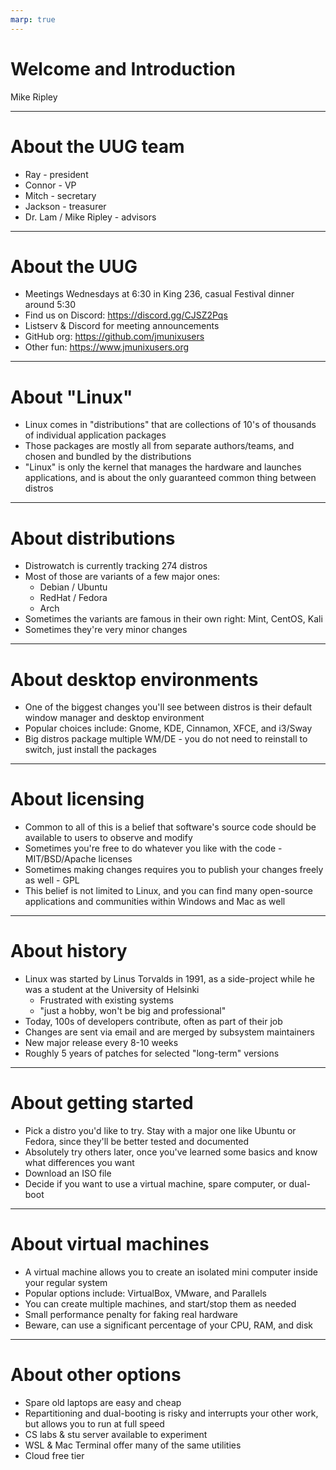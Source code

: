 ```yaml
---
marp: true
---
```

# Welcome and Introduction

Mike Ripley

---
# About the UUG team

- Ray - president
- Connor - VP
- Mitch - secretary
- Jackson - treasurer
- Dr. Lam / Mike Ripley - advisors

---
# About the UUG

- Meetings Wednesdays at 6:30 in King 236, casual Festival dinner around 5:30
- Find us on Discord: <https://discord.gg/CJSZ2Pqs>
- Listserv & Discord for meeting announcements
- GitHub org: <https://github.com/jmunixusers>
- Other fun: <https://www.jmunixusers.org>

---
# About "Linux"

- Linux comes in "distributions" that are collections of 10's of thousands of individual application packages
- Those packages are mostly all from separate authors/teams, and chosen and bundled by the distributions
- "Linux" is only the kernel that manages the hardware and launches applications, and is about the only guaranteed common thing between distros

---
# About distributions

- Distrowatch is currently tracking 274 distros
- Most of those are variants of a few major ones:
  - Debian / Ubuntu
  - RedHat / Fedora
  - Arch
- Sometimes the variants are famous in their own right: Mint, CentOS, Kali
- Sometimes they're very minor changes

---
# About desktop environments

- One of the biggest changes you'll see between distros is their default window manager and desktop environment
- Popular choices include: Gnome, KDE, Cinnamon, XFCE, and i3/Sway
- Big distros package multiple WM/DE - you do not need to reinstall to switch, just install the packages

---
# About licensing

- Common to all of this is a belief that software's source code should be available to users to observe and modify
- Sometimes you're free to do whatever you like with the code - MIT/BSD/Apache licenses
- Sometimes making changes requires you to publish your changes freely as well - GPL
- This belief is not limited to Linux, and you can find many open-source applications and communities within Windows and Mac as well

---
# About history

- Linux was started by Linus Torvalds in 1991, as a side-project while he was a student at the University of Helsinki
  - Frustrated with existing systems
  - "just a hobby, won't be big and professional"
- Today, 100s of developers contribute, often as part of their job
- Changes are sent via email and are merged by subsystem maintainers
- New major release every 8-10 weeks
- Roughly 5 years of patches for selected "long-term" versions

---
# About getting started

- Pick a distro you'd like to try. Stay with a major one like Ubuntu or Fedora, since they'll be better tested and documented
- Absolutely try others later, once you've learned some basics and know what differences you want
- Download an ISO file
- Decide if you want to use a virtual machine, spare computer, or dual-boot

---
# About virtual machines

- A virtual machine allows you to create an isolated mini computer inside your regular system
- Popular options include: VirtualBox, VMware, and Parallels
- You can create multiple machines, and start/stop them as needed
- Small performance penalty for faking real hardware
- Beware, can use a significant percentage of your CPU, RAM, and disk

---
# About other options

- Spare old laptops are easy and cheap
- Repartitioning and dual-booting is risky and interrupts your other work, but allows you to run at full speed
- CS labs & stu server available to experiment
- WSL & Mac Terminal offer many of the same utilities
- Cloud free tier

